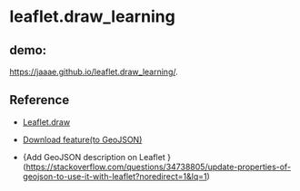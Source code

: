 # leaflet.draw_learning

## demo:
https://jaaae.github.io/leaflet.draw_learning/.


## Reference 
+ [Leaflet.draw](https://github.com/Leaflet/Leaflet.draw )

+ [Download feature(to GeoJSON)](https://stackoverflow.com/questions/58126090/leaflet-draw-saving-data-with-geojson)

+ {Add GeoJSON description on Leaflet }(https://stackoverflow.com/questions/34738805/update-properties-of-geojson-to-use-it-with-leaflet?noredirect=1&lq=1)
